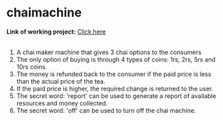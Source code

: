# chaimachine
<div>
  <b>Link of working project:</b> <a href = "https://replit.com/@shashankgsharma/chai-machine-start?v=1">Click here</a> 
</div>
<br>
<ol>
  <li>A chai maker machine that gives 3 chai options to the consumers</li>
  <li>The only option of buying is through 4 types of coins: 1rs, 2rs, 5rs and 10rs coins.</li>
  <li>The money is refunded back to the consumer if the paid price is less than the actual price of the tea.</li>
  <li>If the paid price is higher, the required change is returned to the user.</li>
  <li>The secret word: 'report' can be used to generate a report of available resources and money collected.</li>
  <li>The secret word: 'off' can be used to turn off the chai machine.</li>
</ol>
